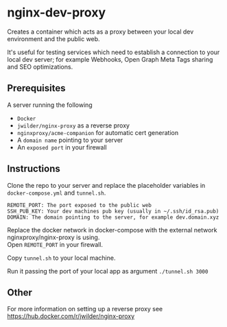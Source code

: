# nginx-dev-proxy

Creates a container which acts as a proxy between your local dev environment and the public web.

It's useful for testing services which need to establish a connection to your local dev server; for example Webhooks, Open Graph Meta Tags sharing and SEO optimizations.

## Prerequisites

A server running the following

- `Docker`
- `jwilder/nginx-proxy` as a reverse proxy
- `nginxproxy/acme-companion` for automatic cert generation
- A `domain name` pointing to your server
- An `exposed port` in your firewall

## Instructions

Clone the repo to your server and replace the placeholder variables in `docker-compose.yml` and `tunnel.sh`.

```
REMOTE_PORT: The port exposed to the public web
SSH_PUB_KEY: Your dev machines pub key (usually in ~/.ssh/id_rsa.pub)
DOMAIN: The domain pointing to the server, for example dev.domain.xyz
```

Replace the docker network in docker-compose with the external network nginxproxy/nginx-proxy is using.  
Open `REMOTE_PORT` in your firewall.

Copy `tunnel.sh` to your local machine.

Run it passing the port of your local app as argument `./tunnel.sh 3000`

## Other

For more information on setting up a reverse proxy see https://hub.docker.com/r/jwilder/nginx-proxy

